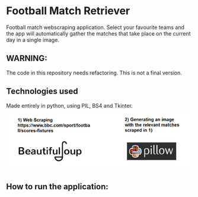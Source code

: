 # Football Match Retriever
Football match webscraping application. Select your favourite teams and the app will automatically gather the matches that take place on the current day in a single image.  

## WARNING:
The code in this repository needs refactoring. This is not a final version.

## Technologies used
Made entirely in python, using PIL, BS4 and Tkinter.

![](https://github.com/dauphidev/football-match-retriever/blob/main/phases.png)

## How to run the application:




